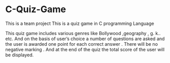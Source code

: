 # C-Quiz-Game
This is a team project
This is a quiz game in C programming Language

This quiz game includes various genres like Bollywood ,geography , g. k.. etc. 
And on the basis of user’s choice a number of questions are asked and the user is awarded one point for each correct answer . 
There will be no negative marking .
And at the end of the quiz the total score of the user will be displayed.
